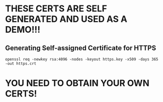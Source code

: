 # THESE CERTS ARE SELF GENERATED AND USED AS A DEMO!!! 
## Generating Self-assigned Certificate for HTTPS
`openssl req -newkey rsa:4096 -nodes -keyout https.key -x509 -days 365 -out https.crt`


# YOU NEED TO OBTAIN YOUR OWN CERTS!